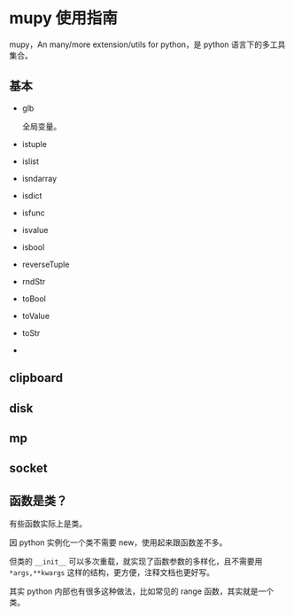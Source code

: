 # mupy 使用指南

mupy，An many/more extension/utils for python，是 python 语言下的多工具集合。

## 基本

- glb

  全局变量。

- istuple
- islist
- isndarray
- isdict
- isfunc
- isvalue
- isbool

- reverseTuple
- rndStr
- toBool
- toValue
- toStr
- 

## clipboard

## disk

## mp

## socket

## 函数是类？

有些函数实际上是类。

因 python 实例化一个类不需要 new，使用起来跟函数差不多。

但类的 `__init__` 可以多次重载，就实现了函数参数的多样化，且不需要用 `*args,**kwargs` 这样的结构，更方便，注释文档也更好写。

其实 python 内部也有很多这种做法，比如常见的 range 函数，其实就是一个类。